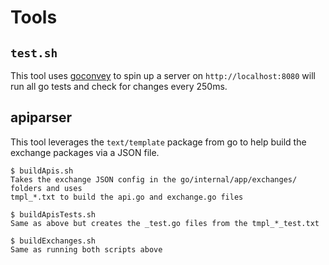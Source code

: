 # Tools

## `test.sh`

This tool uses [goconvey](https://github.com/smartystreets/goconvey) to spin up a server on `http://localhost:8080` will run all go tests and check for changes every 250ms.

## apiparser

This tool leverages the `text/template` package from go to help build the exchange packages via a JSON file.

```text
$ buildApis.sh
Takes the exchange JSON config in the go/internal/app/exchanges/ folders and uses
tmpl_*.txt to build the api.go and exchange.go files
```

```text
$ buildApisTests.sh
Same as above but creates the _test.go files from the tmpl_*_test.txt
```

```text
$ buildExchanges.sh
Same as running both scripts above
```

